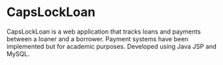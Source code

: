 CapsLockLoan
============

CapsLockLoan is a web application that tracks loans and payments between a loaner and a borrower. Payment systems have been implemented but for academic purposes. Developed using Java JSP and MySQL.

